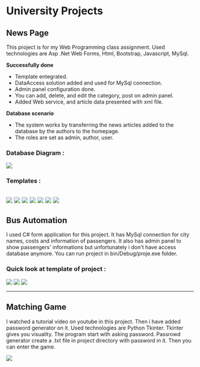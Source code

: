 # University Projects

## News Page
This project is for my Web Programming class assignment. Used technologies are Asp .Net Web Forms, Html, Bootstrap, Javascript, MySql. 

**Successfully done**
 - Template entegrated.
 - DataAccess solution added and used for MySql connection.
 - Admin panel configuration done.
 - You can add, delete, and edit the category, post on admin panel.
 - Added Web service, and article data presented with xml file.</br>

**Database scenario**
 - The system works by transferring the news articles added to the database by the authors to the homepage.
 - The roles are set as admin, author, user.
### Database Diagram :
![](https://github.com/zeraphosa1/university_projects/blob/main/documentation/news-page/db_diagram.PNG)
### Templates :
![](https://github.com/zeraphosa1/university_projects/blob/main/documentation/news-page/homepage.PNG)
![](https://github.com/zeraphosa1/university_projects/blob/main/documentation/news-page/admin-login.PNG)
![](https://github.com/zeraphosa1/university_projects/blob/main/documentation/news-page/control-panel.PNG)
![](https://github.com/zeraphosa1/university_projects/blob/main/documentation/news-page/cp-1.PNG)
![](https://github.com/zeraphosa1/university_projects/blob/main/documentation/news-page/cp-2.PNG)
![](https://github.com/zeraphosa1/university_projects/blob/main/documentation/news-page/websevice-1.PNG)
![](https://github.com/zeraphosa1/university_projects/blob/main/documentation/news-page/xml.PNG)
---

## Bus Automation
I used C# form application for this project. It has MySql connection for city names, costs and information of passengers. It also has admin panel to show passengers' informations but unfortunately i don't have access database anymore. You can run project in bin/Debug/proje.exe folder.

### Quick look at template of project :
![](https://github.com/zeraphosa1/university_projects/blob/main/documentation/bus-automation/ba-1.PNG)
![](https://github.com/zeraphosa1/university_projects/blob/main/documentation/bus-automation/ba-2.PNG)
![](https://github.com/zeraphosa1/university_projects/blob/main/documentation/bus-automation/ba-3.PNG)

---
## Matching Game
I watched a tutorial video on youtube in this project. Then i have added password generator on it. Used technologies are Python Tkinter. Tkinter gives you visuality. 
The program start with asking password. Passrowd generator create a .txt file in project directory with password in it. Then you can enter the game.

![](https://github.com/zeraphosa1/university_projects/blob/main/documentation/matching-game/mg-1.PNG)

